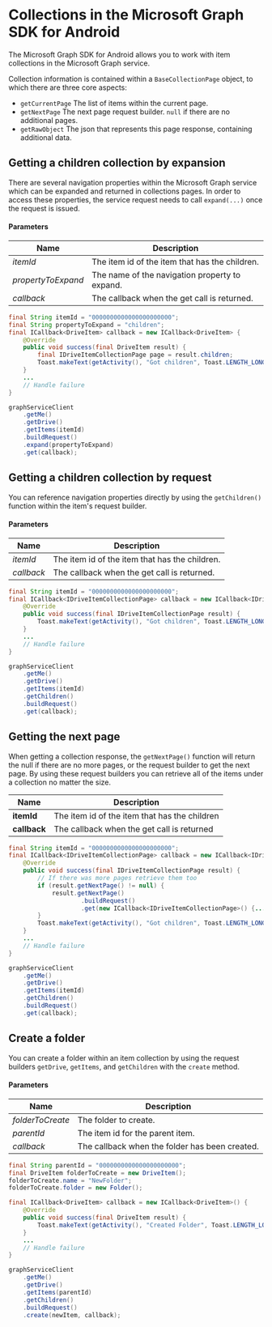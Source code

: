 # Collections in the Microsoft Graph SDK for Android
The Microsoft Graph SDK for Android allows you to work with item collections in the Microsoft Graph service.

Collection information is contained within a `BaseCollectionPage` object, to which there are three core aspects:
* `getCurrentPage` The list of items within the current page.
* `getNextPage` The next page request builder. `null` if there are no additional pages.
* `getRawObject` The json that represents this page response, containing additional data.

## Getting a children collection by expansion
There are several navigation properties within the Microsoft Graph service which can be expanded and returned in collections pages.  In order to access these properties, the service request needs to call `expand(...)` once the request is issued.

#### Parameters

|Name|Description|
|----|-----------|
|_itemId_|The item id of the item that has the children.|
|_propertyToExpand_|The name of the navigation property to expand.|
|_callback_|The callback when the get call is returned.|

```java
final String itemId = "0000000000000000000000";
final String propertyToExpand = "children";
final ICallback<DriveItem> callback = new ICallback<DriveItem> {
    @Override
    public void success(final DriveItem result) {
        final IDriveItemCollectionPage page = result.children;
        Toast.makeText(getActivity(), "Got children", Toast.LENGTH_LONG).show();
    }
    ...
    // Handle failure
}

graphServiceClient
    .getMe()
    .getDrive()
    .getItems(itemId)
    .buildRequest()
    .expand(propertyToExpand)
    .get(callback);
```

## Getting a children collection by request

You can reference navigation properties directly by using the `getChildren()` function within the item's request builder.

#### Parameters

|Name|Description|
|----|-----------|
|_itemId_|The item id of the item that has the children.|
|_callback_|The callback when the get call is returned.|

```java
final String itemId = "0000000000000000000000";
final ICallback<IDriveItemCollectionPage> callback = new ICallback<IDriveItemCollectionPage>() {
    @Override
    public void success(final IDriveItemCollectionPage result) {
        Toast.makeText(getActivity(), "Got children", Toast.LENGTH_LONG).show();
    }
    ...
    // Handle failure
}

graphServiceClient
    .getMe()
    .getDrive()
    .getItems(itemId)
    .getChildren()
    .buildRequest()
    .get(callback);
```

## Getting the next page
When getting a collection response, the `getNextPage()` function will return the null if there are no more pages, or the request builder to get the next page.  By using these request builders you can retrieve all of the items under a collection no matter the size.

|Name|Description|
|----|-----------|
|**itemId**|The item id of the item that has the children|
|**callback**|The callback when the get call is returned|


```java
final String itemId = "0000000000000000000000";
final ICallback<IDriveItemCollectionPage> callback = new ICallback<IDriveItemCollectionPage>() {
    @Override
    public void success(final IDriveItemCollectionPage result) {
        // If there was more pages retrieve them too
        if (result.getNextPage() != null) {
            result.getNextPage()
                    .buildRequest()
                    .get(new ICallback<IDriveItemCollectionPage>() {...});
        }
        Toast.makeText(getActivity(), "Got children", Toast.LENGTH_LONG).show();
    }
    ...
    // Handle failure
}

graphServiceClient
    .getMe()
    .getDrive()
    .getItems(itemId)
    .getChildren()
    .buildRequest()
    .get(callback);
```

## Create a folder

You can create a folder within an item collection by using the request builders `getDrive`, `getItems`, and `getChildren` with the `create` method.

#### Parameters

|Name|Description|
|----|-----------|
|_folderToCreate_|The folder to create.|
|_parentId_|The item id for the parent item.|
|_callback_|The callback when the folder has been created.|

```java
final String parentId = "0000000000000000000000";
final DriveItem folderToCreate = new DriveItem();
folderToCreate.name = "NewFolder";
folderToCreate.folder = new Folder();

final ICallback<DriveItem> callback = new ICallback<DriveItem>() {
    @Override
    public void success(final DriveItem result) {
        Toast.makeText(getActivity(), "Created Folder", Toast.LENGTH_LONG).show();
    }
    ...
    // Handle failure
}

graphServiceClient
    .getMe()
    .getDrive()
    .getItems(parentId)
    .getChildren()
    .buildRequest()
    .create(newItem, callback);
```
